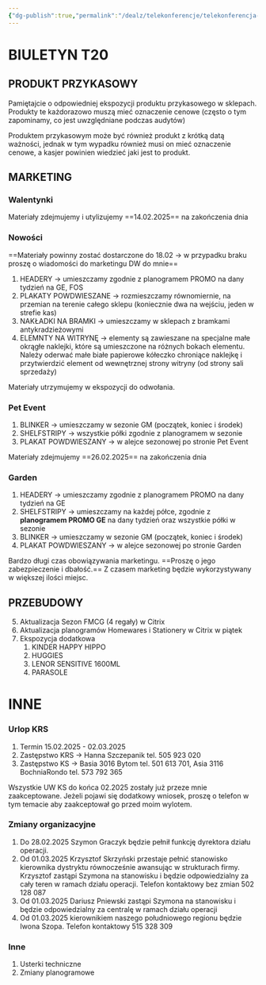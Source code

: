 ```yaml
---
{"dg-publish":true,"permalink":"/dealz/telekonferencje/telekonferencja-05-02-2025/","tags":["Public","Telekonferencja"],"noteIcon":"","created":"2025-02-05T06:15:36.797+01:00","updated":"2025-02-27T20:36:58.332+01:00"}
---
```


# BIULETYN T20
## PRODUKT PRZYKASOWY
Pamiętajcie o odpowiedniej ekspozycji produktu przykasowego w sklepach. Produkty te każdorazowo muszą mieć oznaczenie cenowe (często o tym zapominamy, co jest uwzględniane podczas audytów)

Produktem przykasowym może być również produkt z krótką datą ważności, jednak w tym wypadku również musi on mieć oznaczenie cenowe, a kasjer powinien wiedzieć jaki jest to produkt.

## MARKETING

### Walentynki
Materiały zdejmujemy i utylizujemy ==14.02.2025== na zakończenia dnia 

### Nowości
==Materiały powinny zostać dostarczone do 18.02 -> w przypadku braku proszę o wiadomości do marketingu DW do mnie==

1. HEADERY -> umieszczamy zgodnie z planogramem PROMO na dany tydzień na GE, FOS
2. PLAKATY POWDWIESZANE -> rozmieszczamy równomiernie, na przemian na terenie całego sklepu (koniecznie dwa na wejściu, jeden w strefie kas) 
3. NAKŁADKI NA BRAMKI -> umieszczamy w sklepach z bramkami antykradzieżowymi
4. ELEMNTY NA WITRYNĘ -> elementy są zawieszane na specjalne małe okrągłe naklejki, które są umieszczone na różnych bokach elementu. Należy oderwać małe białe papierowe kółeczko chroniące naklejkę i przytwierdzić element od wewnętrznej strony witryny (od strony sali sprzedaży)

Materiały utrzymujemy w ekspozycji do odwołania. 

### Pet Event
1. BLINKER -> umieszczamy w sezonie GM (początek, koniec i środek)
2. SHELFSTRIPY -> wszystkie półki zgodnie z planogramem w sezonie
3. PLAKAT POWDWIESZANY -> w alejce sezonowej po stronie Pet Event 

Materiały zdejmujemy ==26.02.2025== na zakończenia dnia 

### Garden
1. HEADERY -> umieszczamy zgodnie z planogramem PROMO na dany tydzień na GE
2. SHELFSTRIPY -> umieszczamy na każdej półce, zgodnie z **planogramem PROMO GE** na dany tydzień oraz wszystkie półki w sezonie
3. BLINKER -> umieszczamy w sezonie GM (początek, koniec i środek)
4. PLAKAT POWDWIESZANY -> w alejce sezonowej po stronie Garden

Bardzo długi czas obowiązywania marketingu. ==Proszę o jego zabezpieczenie i dbałość.== Z czasem marketing będzie wykorzystywany w większej ilości miejsc. 

## PRZEBUDOWY
5. Aktualizacja Sezon FMCG (4 regały) w Citrix
6. Aktualizacja planogramów Homewares i Stationery w Citrix w piątek
7. Ekspozycja dodatkowa 
	1. KINDER HAPPY HIPPO
	2. HUGGIES
	3. LENOR SENSITIVE 1600ML
	4. PARASOLE

# INNE
### Urlop KRS
1. Termin 15.02.2025 - 02.03.2025
2. Zastępstwo KRS -> Hanna Szczepanik tel. 505 923 020
3. Zastępstwo KS -> Basia 3016 Bytom tel. 501 613 701, Asia 3116 BochniaRondo tel. 573 792 365

Wszystkie UW KS do końca 02.2025 zostały już przeze mnie zaakceptowane. Jeżeli pojawi się dodatkowy wniosek, proszę o telefon w tym temacie aby zaakceptował go przed moim wylotem. 

### Zmiany organizacyjne
1. Do 28.02.2025 Szymon Graczyk będzie pełnił funkcję dyrektora działu operacji.
2. Od 01.03.2025 Krzysztof Skrzyński przestaje pełnić stanowisko kierownika dystryktu równocześnie awansując w strukturach firmy. Krzysztof zastąpi Szymona na stanowisku i będzie odpowiedzialny za cały teren w ramach działu operacji. Telefon kontaktowy bez zmian 502 128 087
3. Od 01.03.2025 Dariusz Pniewski zastąpi Szymona na stanowisku i będzie odpowiedzialny za centralę w ramach działu operacji
4. Od 01.03.2025 kierownikiem naszego południowego regionu będzie Iwona Szopa. Telefon kontaktowy 515 328 309

### Inne
1. Usterki techniczne
2. Zmiany planogramowe 